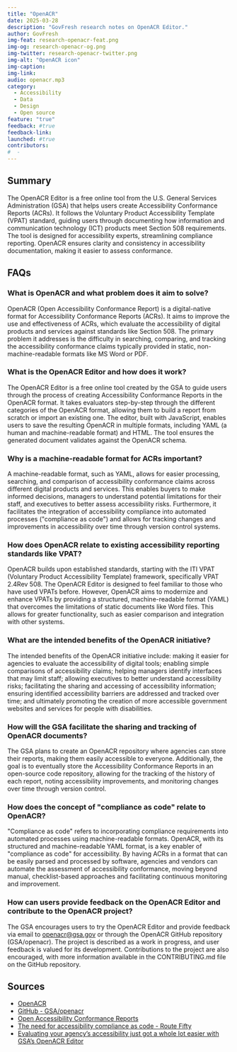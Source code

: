 ```yaml
---
title: "OpenACR"
date: 2025-03-28
description: "GovFresh research notes on OpenACR Editor."
author: GovFresh
img-feat: research-openacr-feat.png
img-og: research-openacr-og.png
img-twitter: research-openacr-twitter.png
img-alt: "OpenACR icon"
img-caption:
img-link:
audio: openacr.mp3
category:
  - Accessibility
  - Data
  - Design
  - Open source
feature: "true"
feedback: #true
feedback-link: 
launched: #true
contributors:
#  - 
---
```


## Summary

The OpenACR Editor is a free online tool from the U.S. General Services Administration (GSA) that helps users create Accessibility Conformance Reports (ACRs). It follows the Voluntary Product Accessibility Template (VPAT) standard, guiding users through documenting how information and communication technology (ICT) products meet Section 508 requirements. The tool is designed for accessibility experts, streamlining compliance reporting. OpenACR ensures clarity and consistency in accessibility documentation, making it easier to assess conformance.

## FAQs

### What is OpenACR and what problem does it aim to solve?

OpenACR (Open Accessibility Conformance Report) is a digital-native format for Accessibility Conformance Reports (ACRs). It aims to improve the use and effectiveness of ACRs, which evaluate the accessibility of digital products and services against standards like Section 508. The primary problem it addresses is the difficulty in searching, comparing, and tracking the accessibility conformance claims typically provided in static, non-machine-readable formats like MS Word or PDF.

### What is the OpenACR Editor and how does it work?

The OpenACR Editor is a free online tool created by the GSA to guide users through the process of creating Accessibility Conformance Reports in the OpenACR format. It takes evaluators step-by-step through the different categories of the OpenACR format, allowing them to build a report from scratch or import an existing one. The editor, built with JavaScript, enables users to save the resulting OpenACR in multiple formats, including YAML (a human and machine-readable format) and HTML. The tool ensures the generated document validates against the OpenACR schema.

### Why is a machine-readable format for ACRs important?

A machine-readable format, such as YAML, allows for easier processing, searching, and comparison of accessibility conformance claims across different digital products and services. This enables buyers to make informed decisions, managers to understand potential limitations for their staff, and executives to better assess accessibility risks. Furthermore, it facilitates the integration of accessibility compliance into automated processes ("compliance as code") and allows for tracking changes and improvements in accessibility over time through version control systems.

### How does OpenACR relate to existing accessibility reporting standards like VPAT?

OpenACR builds upon established standards, starting with the ITI VPAT (Voluntary Product Accessibility Template) framework, specifically VPAT 2.4Rev 508. The OpenACR Editor is designed to feel familiar to those who have used VPATs before. However, OpenACR aims to modernize and enhance VPATs by providing a structured, machine-readable format (YAML) that overcomes the limitations of static documents like Word files. This allows for greater functionality, such as easier comparison and integration with other systems.

### What are the intended benefits of the OpenACR initiative?

The intended benefits of the OpenACR initiative include: making it easier for agencies to evaluate the accessibility of digital tools; enabling simple comparisons of accessibility claims; helping managers identify interfaces that may limit staff; allowing executives to better understand accessibility risks; facilitating the sharing and accessing of accessibility information; ensuring identified accessibility barriers are addressed and tracked over time; and ultimately promoting the creation of more accessible government websites and services for people with disabilities.

### How will the GSA facilitate the sharing and tracking of OpenACR documents?

The GSA plans to create an OpenACR repository where agencies can store their reports, making them easily accessible to everyone. Additionally, the goal is to eventually store the Accessibility Conformance Reports in an open-source code repository, allowing for the tracking of the history of each report, noting accessibility improvements, and monitoring changes over time through version control.

### How does the concept of "compliance as code" relate to OpenACR?

"Compliance as code" refers to incorporating compliance requirements into automated processes using machine-readable formats. OpenACR, with its structured and machine-readable YAML format, is a key enabler of "compliance as code" for accessibility. By having ACRs in a format that can be easily parsed and processed by software, agencies and vendors can automate the assessment of accessibility conformance, moving beyond manual, checklist-based approaches and facilitating continuous monitoring and improvement.

### How can users provide feedback on the OpenACR Editor and contribute to the OpenACR project?

The GSA encourages users to try the OpenACR Editor and provide feedback via email to openacr@gsa.gov or through the OpenACR GitHub repository (GSA/openacr). The project is described as a work in progress, and user feedback is valued for its development. Contributions to the project are also encouraged, with more information available in the CONTRIBUTING.md file on the GitHub repository.

## Sources

* [OpenACR](https://acreditor.section508.gov/)
* [GitHub - GSA/openacr](https://github.com/GSA/openacr)
* [Open Accessibility Conformance Reports](https://gsa.github.io/openacr/)
* [The need for accessibility compliance as code - Route Fifty](https://www.routefifty.com/ideas/technology/2021/02/need-accessibility-compliance-code/362267/)
* [Evaluating your agency’s accessibility just got a whole lot easier with GSA’s OpenACR Editor](https://digital.gov/2024/07/08/evaluating-your-agency-accessibility-just-got-a-whole-lot-easier-with-gsa-openacr-editor/)